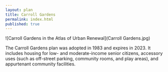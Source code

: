 ```yaml
---
layout: plan
title: Carroll Gardens
permalink: index.html
published: true
---
```


![Carroll Gardens in the Atlas of Urban Renewal](Carroll Gardens.jpg)

The Carroll Gardens plan was adopted in 1983 and expires in 2023. It includes housing for low- and moderate-income senior citizens, accessory uses (such as off-street parking, community rooms, and play areas), and appurtenant community facilities.

